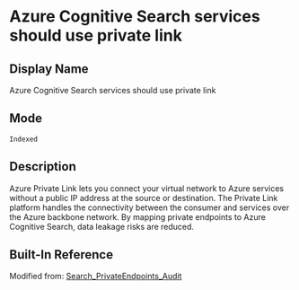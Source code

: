 # Azure Cognitive Search services should use private link

## Display Name

Azure Cognitive Search services should use private link

## Mode

`Indexed`

## Description

Azure Private Link lets you connect your virtual network to Azure services without a public IP address at the source or destination. The Private Link platform handles the connectivity between the consumer and services over the Azure backbone network. By mapping private endpoints to Azure Cognitive Search, data leakage risks are reduced.

## Built-In Reference

Modified from: [Search_PrivateEndpoints_Audit](https://github.com/Azure/azure-policy/blob/master/built-in-policies/policyDefinitions/Search/Search_PrivateEndpoints_Audit.json)